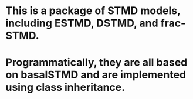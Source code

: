 # This is a package of STMD models, including ESTMD, DSTMD, and frac-STMD. 
# Programmatically, they are all based on basalSTMD and are implemented using class inheritance.
